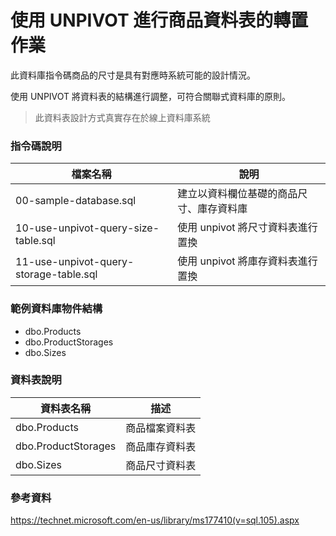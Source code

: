 # 使用 UNPIVOT 進行商品資料表的轉置作業

此資料庫指令碼商品的尺寸是具有對應時系統可能的設計情況。

使用 UNPIVOT 將資料表的結構進行調整，可符合關聯式資料庫的原則。

> 此資料表設計方式真實存在於線上資料庫系統

### 指令碼說明

|檔案名稱|說明|
|--|--|
|00-sample-database.sql|建立以資料欄位基礎的商品尺寸、庫存資料庫|
|10-use-unpivot-query-size-table.sql|使用 unpivot 將尺寸資料表進行置換|
|11-use-unpivot-query-storage-table.sql|使用 unpivot 將庫存資料表進行置換|

### 範例資料庫物件結構

- dbo.Products
- dbo.ProductStorages
- dbo.Sizes

### 資料表說明

|資料表名稱|描述|
|--|--|
|dbo.Products|商品檔案資料表|
|dbo.ProductStorages|商品庫存資料表|
|dbo.Sizes|商品尺寸資料表|

### 參考資料

https://technet.microsoft.com/en-us/library/ms177410(v=sql.105).aspx

